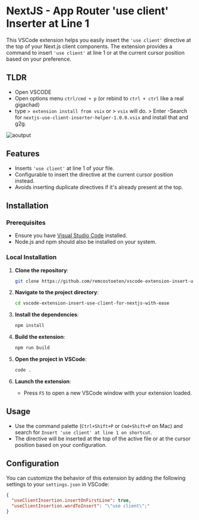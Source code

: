# NextJS - App Router 'use client' Inserter at Line 1

This VSCode extension helps you easily insert the `'use client'` directive at the top of your Next.js client components. The extension provides a command to insert `'use client'` at line 1 or at the current cursor position based on your preference.

 ## TLDR
- Open VSCODE
- Open options menu `ctrl/cmd + p` (or rebind to `ctrl + ctrl` like a real gigachad)
- type `> extension install from vsix` or > `vsix`  will do. > Enter
-Search for `nextjs-use-client-inserter-helper-1.0.0.vsix` and install that and g2g.

![aoutput](https://github.com/user-attachments/assets/318dd2d8-b05c-4f74-a396-3ecbc710f9a7)

## Features

- Inserts `'use client'` at line 1 of your file.
- Configurable to insert the directive at the current cursor position instead.
- Avoids inserting duplicate directives if it's already present at the top.

## Installation

### Prerequisites

- Ensure you have [Visual Studio Code](https://code.visualstudio.com/) installed.
- Node.js and npm should also be installed on your system.

### Local Installation

1. **Clone the repository**:
    ```bash
    git clone https://github.com/remcostoeten/vscode-extension-insert-use-client-for-nextjs-with-ease.git
    ```

2. **Navigate to the project directory**:
    ```bash
    cd vscode-extension-insert-use-client-for-nextjs-with-ease
    ```

3. **Install the dependencies**:
    ```bash
    npm install
    ```

4. **Build the extension**:
    ```bash
    npm run build
    ```

5. **Open the project in VSCode**:
    ```bash
    code .
    ``` 

6. **Launch the extension**:
    - Press `F5` to open a new VSCode window with your extension loaded.

## Usage

- Use the command palette (`Ctrl+Shift+P` or `Cmd+Shift+P` on Mac) and search for `Insert 'use client' at line 1 on shortcut`.
- The directive will be inserted at the top of the active file or at the cursor position based on your configuration.

## Configuration

You can customize the behavior of this extension by adding the following settings to your `settings.json` in VSCode:

```json
{
  "useClientInsertion.insertOnFirstLine": true,
  "useClientInsertion.wordToInsert": "\"use client\";"
}

